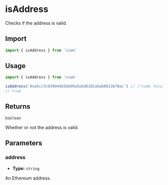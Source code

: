 # isAddress

Checks if the address is valid.

## Import

```ts
import { isAddress } from 'viem'
```

## Usage

```ts
import { isAddress } from 'viem'

isAddress('0xa5cc3c03994db5b0d9a5eEdD10Cabab0813678ac') // [!code focus:2]
// true
```

## Returns

`boolean`

Whether or not the address is valid.

## Parameters

### address

- **Type:** `string`

An Ethereum address.
